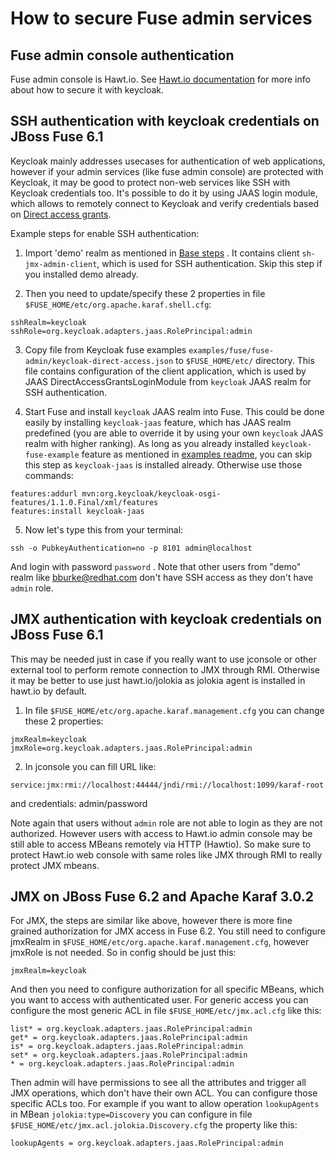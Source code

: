 How to secure Fuse admin services
=================================

Fuse admin console authentication
---------------------------------
Fuse admin console is Hawt.io. See [Hawt.io documentation](http://hawt.io/docs/index.html) for more info about how to secure it with keycloak.


SSH authentication with keycloak credentials on JBoss Fuse 6.1
--------------------------------------------------------------

Keycloak mainly addresses usecases for authentication of web applications, however if your admin services (like fuse admin console) are protected
with Keycloak, it may be good to protect non-web services like SSH with Keycloak credentials too. It's possible to do it by using JAAS login module, which
allows to remotely connect to Keycloak and verify credentials based on [Direct access grants](http://docs.jboss.org/keycloak/docs/1.1.0.Beta2/userguide/html/direct-access-grants.html).
  
Example steps for enable SSH authentication:

1) Import 'demo' realm as mentioned in [Base steps](../README.md#base-steps) . It contains client `sh-jmx-admin-client`, which is used for SSH authentication.
Skip this step if you installed demo already. 

2) Then you need to update/specify these 2 properties in file `$FUSE_HOME/etc/org.apache.karaf.shell.cfg`:

```
sshRealm=keycloak
sshRole=org.keycloak.adapters.jaas.RolePrincipal:admin
```

3) Copy file from Keycloak fuse examples `examples/fuse/fuse-admin/keycloak-direct-access.json` to `$FUSE_HOME/etc/` directory. 
This file contains configuration of the client application, which is used by JAAS DirectAccessGrantsLoginModule from `keycloak` JAAS realm for SSH authentication.
 
4) Start Fuse and install `keycloak` JAAS realm into Fuse. This could be done easily by installing `keycloak-jaas` feature, which has JAAS realm predefined 
(you are able to override it by using your own `keycloak` JAAS realm with higher ranking). As long as you already installed `keycloak-fuse-example` feature as mentioned 
in [examples readme](../README.md), you can skip this step as `keycloak-jaas` is installed already. Otherwise use those commands:

```
features:addurl mvn:org.keycloak/keycloak-osgi-features/1.1.0.Final/xml/features
features:install keycloak-jaas
```

5) Now let's type this from your terminal:

```
ssh -o PubkeyAuthentication=no -p 8101 admin@localhost
```

And login with password `password` . Note that other users from "demo" realm like bburke@redhat.com don't have SSH access as they don't have `admin` role.
 

JMX authentication with keycloak credentials on JBoss Fuse 6.1
--------------------------------------------------------------

This may be needed just in case if you really want to use jconsole or other external tool to perform remote connection to JMX through RMI. Otherwise it may 
be better to use just hawt.io/jolokia as jolokia agent is installed in hawt.io by default.
 
1) In file `$FUSE_HOME/etc/org.apache.karaf.management.cfg` you can change these 2 properties:

```
jmxRealm=keycloak
jmxRole=org.keycloak.adapters.jaas.RolePrincipal:admin
```

2) In jconsole you can fill URL like:

```
service:jmx:rmi://localhost:44444/jndi/rmi://localhost:1099/karaf-root
```

and credentials: admin/password

Note again that users without `admin` role are not able to login as they are not authorized. However users with access to Hawt.io admin console 
may be still able to access MBeans remotely via HTTP (Hawtio). So make sure to protect Hawt.io web console with same roles like JMX through RMI to 
really protect JMX mbeans.


JMX on JBoss Fuse 6.2 and Apache Karaf 3.0.2
--------------------------------------------

For JMX, the steps are similar like above, however there is more fine grained authorization for JMX access in Fuse 6.2. You still need to configure jmxRealm in
`$FUSE_HOME/etc/org.apache.karaf.management.cfg`, however jmxRole is not needed. So in config should be just this:

```
jmxRealm=keycloak
```
And then you need to configure authorization for all specific MBeans, which you want to access with authenticated user. For generic access 
you can configure the most generic ACL in file `$FUSE_HOME/etc/jmx.acl.cfg` like this: 

```
list* = org.keycloak.adapters.jaas.RolePrincipal:admin
get* = org.keycloak.adapters.jaas.RolePrincipal:admin
is* = org.keycloak.adapters.jaas.RolePrincipal:admin
set* = org.keycloak.adapters.jaas.RolePrincipal:admin
* = org.keycloak.adapters.jaas.RolePrincipal:admin
```

Then admin will have permissions to see all the attributes and trigger all JMX operations, which don't have their own ACL. You can configure
those specific ACLs too. For example if you want to allow operation `lookupAgents` in MBean `jolokia:type=Discovery` you can configure 
in file `$FUSE_HOME/etc/jmx.acl.jolokia.Discovery.cfg` the property like this:
  
```
lookupAgents = org.keycloak.adapters.jaas.RolePrincipal:admin
```
